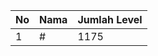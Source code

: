 | No | Nama            | Jumlah Level |
|----|-----------------|--------------|
| 1  | #    |    1175        |
